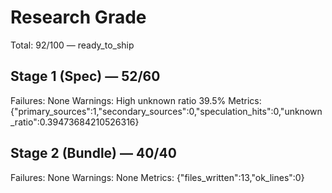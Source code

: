 # Research Grade
Total: 92/100 — ready_to_ship

## Stage 1 (Spec) — 52/60
Failures: None
Warnings: High unknown ratio 39.5%
Metrics: {"primary_sources":1,"secondary_sources":0,"speculation_hits":0,"unknown_ratio":0.39473684210526316}

## Stage 2 (Bundle) — 40/40
Failures: None
Warnings: None
Metrics: {"files_written":13,"ok_lines":0}